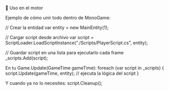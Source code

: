 ﻿🔹 Uso en el motor

Ejemplo de cómo unir todo dentro de MonoGame:

// Crear la entidad
var entity = new MainEntity(1);

// Cargar script desde archivo
var script = ScriptLoader.LoadScriptInstance("./Scripts/PlayerScript.cs", entity);

// Guardar script en una lista para ejecutarlo cada frame
_scripts.Add(script);


En tu Game.Update(GameTime gameTime):
foreach (var script in _scripts)
{
    script.Update(gameTime, entity); // ejecuta la lógica del script
}

Y cuando ya no lo necesites:
script.Cleanup();
